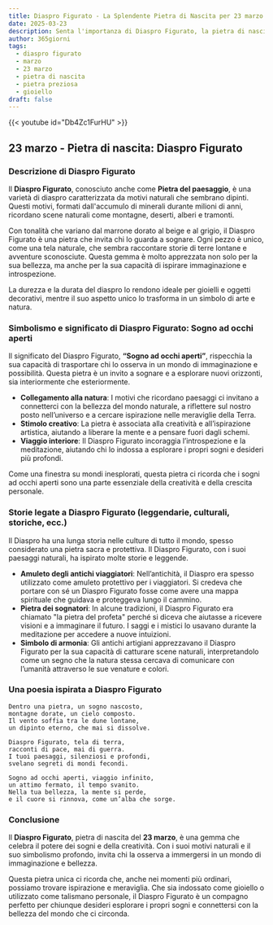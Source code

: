 ```yaml
---
title: Diaspro Figurato - La Splendente Pietra di Nascita per 23 marzo
date: 2025-03-23
description: Senta l'importanza di Diaspro Figurato, la pietra di nascita di 23 marzo che simboleggia Sogno ad occhi aperti. Lasci che la sua bellezza e il suo significato illuminino la sua giornata.
author: 365giorni
tags:
  - diaspro figurato
  - marzo
  - 23 marzo
  - pietra di nascita
  - pietra preziosa
  - gioiello
draft: false
---
```


{{< youtube id="Db4Zc1FurHU" >}}

## 23 marzo - Pietra di nascita: Diaspro Figurato

### Descrizione di Diaspro Figurato

Il **Diaspro Figurato**, conosciuto anche come **Pietra del paesaggio**, è una varietà di diaspro caratterizzata da motivi naturali che sembrano dipinti. Questi motivi, formati dall'accumulo di minerali durante milioni di anni, ricordano scene naturali come montagne, deserti, alberi e tramonti.

Con tonalità che variano dal marrone dorato al beige e al grigio, il Diaspro Figurato è una pietra che invita chi lo guarda a sognare. Ogni pezzo è unico, come una tela naturale, che sembra raccontare storie di terre lontane e avventure sconosciute. Questa gemma è molto apprezzata non solo per la sua bellezza, ma anche per la sua capacità di ispirare immaginazione e introspezione.

La durezza e la durata del diaspro lo rendono ideale per gioielli e oggetti decorativi, mentre il suo aspetto unico lo trasforma in un simbolo di arte e natura.

### Simbolismo e significato di Diaspro Figurato: Sogno ad occhi aperti

Il significato del Diaspro Figurato, **“Sogno ad occhi aperti”**, rispecchia la sua capacità di trasportare chi lo osserva in un mondo di immaginazione e possibilità. Questa pietra è un invito a sognare e a esplorare nuovi orizzonti, sia interiormente che esteriormente.

- **Collegamento alla natura**: I motivi che ricordano paesaggi ci invitano a connetterci con la bellezza del mondo naturale, a riflettere sul nostro posto nell’universo e a cercare ispirazione nelle meraviglie della Terra.
- **Stimolo creativo**: La pietra è associata alla creatività e all’ispirazione artistica, aiutando a liberare la mente e a pensare fuori dagli schemi.
- **Viaggio interiore**: Il Diaspro Figurato incoraggia l’introspezione e la meditazione, aiutando chi lo indossa a esplorare i propri sogni e desideri più profondi.

Come una finestra su mondi inesplorati, questa pietra ci ricorda che i sogni ad occhi aperti sono una parte essenziale della creatività e della crescita personale.

### Storie legate a Diaspro Figurato (leggendarie, culturali, storiche, ecc.)

Il Diaspro ha una lunga storia nelle culture di tutto il mondo, spesso considerato una pietra sacra e protettiva. Il Diaspro Figurato, con i suoi paesaggi naturali, ha ispirato molte storie e leggende.

- **Amuleto degli antichi viaggiatori**: Nell’antichità, il Diaspro era spesso utilizzato come amuleto protettivo per i viaggiatori. Si credeva che portare con sé un Diaspro Figurato fosse come avere una mappa spirituale che guidava e proteggeva lungo il cammino.
- **Pietra dei sognatori**: In alcune tradizioni, il Diaspro Figurato era chiamato "la pietra del profeta" perché si diceva che aiutasse a ricevere visioni e a immaginare il futuro. I saggi e i mistici lo usavano durante la meditazione per accedere a nuove intuizioni.
- **Simbolo di armonia**: Gli antichi artigiani apprezzavano il Diaspro Figurato per la sua capacità di catturare scene naturali, interpretandolo come un segno che la natura stessa cercava di comunicare con l’umanità attraverso le sue venature e colori.

### Una poesia ispirata a Diaspro Figurato

```
Dentro una pietra, un sogno nascosto,  
montagne dorate, un cielo composto.  
Il vento soffia tra le dune lontane,  
un dipinto eterno, che mai si dissolve.  

Diaspro Figurato, tela di terra,  
racconti di pace, mai di guerra.  
I tuoi paesaggi, silenziosi e profondi,  
svelano segreti di mondi fecondi.  

Sogno ad occhi aperti, viaggio infinito,  
un attimo fermato, il tempo svanito.  
Nella tua bellezza, la mente si perde,  
e il cuore si rinnova, come un’alba che sorge.  
```

### Conclusione

Il **Diaspro Figurato**, pietra di nascita del **23 marzo**, è una gemma che celebra il potere dei sogni e della creatività. Con i suoi motivi naturali e il suo simbolismo profondo, invita chi la osserva a immergersi in un mondo di immaginazione e bellezza.

Questa pietra unica ci ricorda che, anche nei momenti più ordinari, possiamo trovare ispirazione e meraviglia. Che sia indossato come gioiello o utilizzato come talismano personale, il Diaspro Figurato è un compagno perfetto per chiunque desideri esplorare i propri sogni e connettersi con la bellezza del mondo che ci circonda.